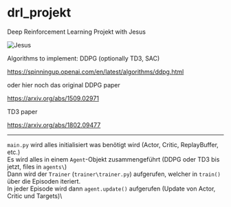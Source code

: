 # drl_projekt
Deep Reinforcement Learning Projekt with Jesus

![Jesus](https://media2.giphy.com/media/v1.Y2lkPTc5MGI3NjExNGd5dGJicTgxOWNlZ3N1cWhmOGlzeDJueDMyMGlmOGp5MHRqcjk2byZlcD12MV9pbnRlcm5hbF9naWZfYnlfaWQmY3Q9Zw/6sjfJk4cz9ei4/giphy.gif)

Algorithms to implement: DDPG (optionally TD3, SAC)

https://spinningup.openai.com/en/latest/algorithms/ddpg.html

oder hier noch das original DDPG paper

https://arxiv.org/abs/1509.02971

TD3 paper

https://arxiv.org/abs/1802.09477

---

`main.py` wird alles initialisiert was benötigt wird (Actor, Critic, ReplayBuffer, etc.)\
Es wird alles in einem `Agent`-Objekt zusammengeführt (DDPG oder TD3 bis jetzt, files in `agents\`)\
Dann wird der `Trainer` (`trainer\trainer.py`) aufgerufen, welcher in `train()` über die Episoden iteriert.\
In jeder Episode wird dann `agent.update()` aufgerufen (Update von Actor, Critic und Targets)\
